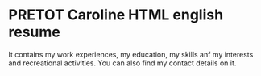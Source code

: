 # PRETOT Caroline HTML english resume
It contains my work experiences, my education, my skills anf my interests and recreational activities. You can also find my contact details on it.
